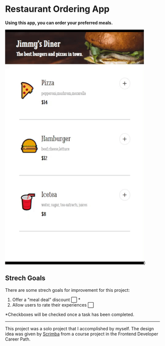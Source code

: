 # Restaurant Ordering App
<b>Using this app, you can order your preferred meals.</b>

![Restaurant-Order-GIF](Restaurant-Order.gif))

## Strech Goals
There are some strech goals for improvement for this project:
1. Offer a "meal deal" discount :white_large_square: * <!-- when checkhed :white_check_mark: --> 
2. Allow users to rate their experiences :white_large_square:

*Checkboxes will be checked once a task has been completed.

-------
This project was a solo project that I accomplished by myself. The design idea was given by <a href="https://scrimba.com/">Scrimba</a> from a course project in the Frontend Developer Career Path.
